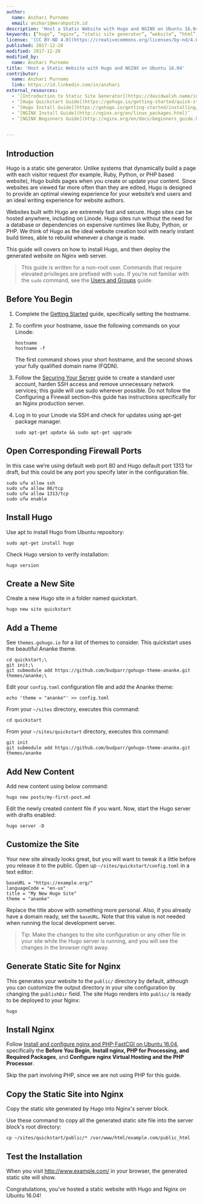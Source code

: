 ```yaml
---
author:
  name: Anzhari Purnomo
  email: anzhari@merahputih.id
description: 'Host a Static Website with Hugo and NGINX on Ubuntu 16.04.'
keywords: [“hugo”, “nginx”, “static site generator“, “website”, “html”, “go”]
license: '[CC BY-ND 4.0](https://creativecommons.org/licenses/by-nd/4.0)'
published: 2017-12-28
modified: 2017-12-28
modified_by:
  name: Anzhari Purnomo
title: 'Host a Static Website with Hugo and NGINX on Ubuntu 16.04'
contributor:
  name: Anzhari Purnomo
  link: https://id.linkedin.com/in/anzhari
external_resources:
  - ‘[Introduction to Static Site Generator](https://davidwalsh.name/introduction-static-site-generators)’
  - ‘[Hugo Quickstart Guide](https://gohugo.io/getting-started/quick-start/)’
  - ‘[Hugo Install Guide](https://gohugo.io/getting-started/installing/)’
  - ‘[NGINX Install Guide](http://nginx.org/en/linux_packages.html)’
  - ‘[NGINX Beginners Guide](http://nginx.org/en/docs/beginners_guide.html)’


---
```


## Introduction

Hugo is a static site generator. Unlike systems that dynamically build a page with each visitor request (for example, Ruby, Python, or PHP based website), Hugo builds pages when you create or update your content. Since websites are viewed far more often than they are edited, Hugo is designed to provide an optimal viewing experience for your website’s end users and an ideal writing experience for website authors.

Websites built with Hugo are extremely fast and secure. Hugo sites can be hosted anywhere, including on Linode. Hugo sites run without the need for a database or dependencies on expensive runtimes like Ruby, Python, or PHP.
We think of Hugo as the ideal website creation tool with nearly instant build times, able to rebuild whenever a change is made.

This guide will covers on how to install Hugo, and then deploy the generated website on Nginx web server.

 > This guide is written for a non-root user. Commands that require elevated privileges are prefixed with `sudo`. If you’re not familiar with the `sudo` command, see the [Users and Groups](/docs/tools-reference/linux-users-and-groups) guide.

## Before You Begin

1.  Complete the [Getting Started](https://www.linode.com/docs/getting-started/) guide, specifically setting the hostname.
2.  To confirm your hostname, issue the following commands on your Linode:

        hostname
        hostname -f

    The first command shows your short hostname, and the second shows your fully qualified domain name (FQDN).

3.  Follow the [Securing Your Server](https://www.linode.com/docs/security/securing-your-server/) guide to create a standard user account, harden SSH access and remove unnecessary network services; this guide will use sudo wherever possible.  Do not follow the Configuring a Firewall section–this guide has instructions specifically for an Nginx production server.

4.  Log in to your Linode via SSH and check for updates using apt-get package manager.      

        sudo apt-get update && sudo apt-get upgrade

## Open Corresponding Firewall Ports

In this case we’re using default web port 80 and Hugo default port 1313 for draft, but this could be any port you specify later in the configuration file.

    sudo ufw allow ssh
    sudo ufw allow 80/tcp
    sudo ufw allow 1313/tcp
    sudo ufw enable

## Install Hugo

Use apt to install Hugo from Ubuntu repository:

    sudo apt-get install hugo

Check Hugo version to verify installation:

    hugo version


## Create a New Site

Create a new Hugo site in a folder named quickstart.

    hugo new site quickstart


## Add a Theme

See `themes.gohugo.io` for a list of themes to consider. This quickstart uses the beautiful Ananke theme.

    cd quickstart;\
    git init;\
    git submodule add https://github.com/budparr/gohugo-theme-ananke.git themes/ananke;\

Edit your `config.toml` configuration file and add the Ananke theme:

    echo 'theme = "ananke"' >> config.toml

From your `~/sites` directory, executes this command:

    cd quickstart                                                                                     

From your `~/sites/quickstart` directory, executes this command:

    git init                                                                                          
    git submodule add https://github.com/budparr/gohugo-theme-ananke.git themes/ananke

## Add New Content

Add new content using below command:

    hugo new posts/my-first-post.md

Edit the newly created content file if you want. Now, start the Hugo server with drafts enabled:

    hugo server -D

## Customize the Site

Your new site already looks great, but you will want to tweak it a little before you release it to the public.
Open up `~/sites/quickstart/config.toml` in a text editor:

    baseURL = "https://example.org/"
    languageCode = "en-us"
    title = "My New Hugo Site"
    theme = "ananke"

Replace the title above with something more personal. Also, if you already have a domain ready, set the `baseURL`. Note that this value is not needed when running the local development server.


> Tip: Make the changes to the site configuration or any other file in your site while the Hugo server is running, and you will see the changes in the browser right away.

## Generate Static Site for Nginx

This generates your website to the `public/` directory by default, although you can customize the output directory in your site configuration by changing the `publishDir` field.
The site Hugo renders into `public/` is ready to be deployed to your Nginx:

    hugo

## Install Nginx

Follow [Install and configure nginx and PHP-FastCGI on Ubuntu 16.04](https://linode.com/docs/web-servers/nginx/install-and-configure-nginx-and-php-fastcgi-on-ubuntu-16-04/), specifically the **Before You Begin**, **Install nginx, PHP for Processing, and Required Packages**, and **Configure nginx Virtual Hosting and the PHP Processor**.

Skip the part involving PHP, since we are not using PHP for this guide.

## Copy the Static Site into Nginx

Copy the static site generated by Hugo into Nginx's server block.

Use these command to copy all the generated static site file into the server block's root directory:

    cp ~/sites/quickstart/public/* /var/www/html/example.com/public_html

## Test the Installation

When you visit http://www.example.com/ in your browser, the generated static site will show.

Congratulations, you’ve hosted a static website with Hugo and Nginx on Ubuntu 16.04!
